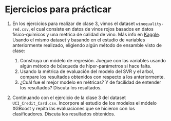 # Ejercicios para prácticar

1. En los ejercicios para realizar de clase 3, vimos el dataset `winequality-red.csv`, el cual consiste en datos de 
vinos rojos basados en datos físico-químicos y una metrica de calidad de vino. Más info en [Kaggle](https://www.kaggle.com/datasets/uciml/red-wine-quality-cortez-et-al-2009). Usando el 
mismo dataset y basando en el estudio de variables anteriormente realizado, eligiendo algún método de ensamble visto de
clase:
   1. Construya un módelo de regresión. Juegue con las variables usando algún método de búsqueda de hiper-parámetros si
   hace falta.
   2. Usando la métrica de evaluación del modelo del SVR y el arbol, compare los resultados obtenidos con respecto a los
   anteriormente.
   3. ¿Cuál fue el mejor modelo en métricas? Y de facilidad de entender los resultados? Discuta los resultados.

2. Continuando con el ejercicio de la clase 3 del dataset `UCI_Credit_Card.csv`. Incorpore al estudio de los modelos 
el módelo XGBoost y repita las evaluaciones que se hicieron con los clasificadores. Discuta los resultados obtenidos.